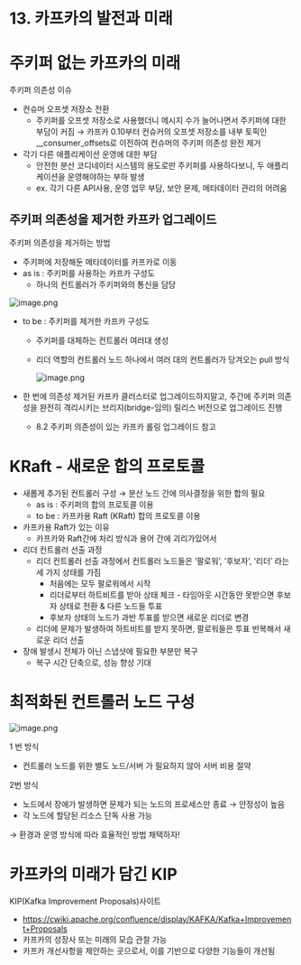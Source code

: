 # 13. 카프카의 발전과 미래

# 주키퍼 없는 카프카의 미래

주키퍼 의존성 이슈

- 컨슈머 오프셋 저장소 전환
  - 주키퍼를 오프셋 저장소로 사용했더니 메시지 수가 늘어나면서 주키퍼에 대한 부담이 커짐 → 카프카 0.10부터 컨슈커의 오프셋 저장소를 내부 토픽인 __consumer_offsets로 이전하여 컨슈머의 주키퍼 의존성 완전 제거
- 각기 다른 애플리케이션 운영에 대한 부담
  - 안전한 분산 코디네이터 시스템의 용도로만 주키퍼를 사용하다보니, 두 애플리케이션을 운영해야하는 부하 발생
  - ex. 각기 다른 API사용, 운영 업무 부담, 보안 문제, 메타데이터 관리의 어려움

## 주키퍼 의존성을 제거한  카프카 업그레이드

주키퍼 의존성을 제거하는 방법

- 주키퍼에 저장해둔 메타데이터를 카프카로 이동
- as is : 주키퍼를 사용하는 카프카 구성도
  - 하나의 컨트롤러가 주키퍼와의 통신을 담당

![image.png](https://prod-files-secure.s3.us-west-2.amazonaws.com/eaed1971-9b3c-404b-87e9-36186eb57863/a3eb71cf-bb1e-4878-a940-54aa27625abe/image.png)

- to be : 주키퍼를 제거한 카프카 구성도
  - 주키퍼를 대체하는 컨트롤러 여러대 생성
  - 리더 역할의 컨트롤러 노드 하나에서 여러 대의 컨트롤러가 당겨오는 pull 방식
    
    ![image.png](https://prod-files-secure.s3.us-west-2.amazonaws.com/eaed1971-9b3c-404b-87e9-36186eb57863/30ce52de-3ced-4291-a4f3-9298f5ec1741/image.png)
    
- 한 번에 의존성 제거된 카프카 클러스터로 업그레이드하지말고, 주간에 주키퍼 의존성을 완전히 격리시키는 브리지(bridge-임의) 릴리스 버전으로 업그레이드 진행
  - 8.2 주키퍼 의존성이 있는 카프카 롤링 업그레이드 참고

# KRaft - 새로운 합의 프로토콜

- 새롭게 추가된 컨트롤러 구성 → 분산 노드 간에 의사결정을 위한 합의 필요
  - as is : 주키퍼의 합의 프로토콜 이용
  - to be : 카프카용 Raft (KRaft) 합의 프로토콜 이용
- 카프카용 Raft가 있는 이유
  - 카프카와 Raft간에 처리 방식과 용어 간에 괴리가있어서
- 리더 컨트롤러 선출 과정
  - 리더 컨트롤러 선출 과정에서 컨트롤러 노드들은 ‘팔로워’, ‘후보자’, ‘리더’ 라는 세 가지 상태를 가짐
    - 처음에는 모두 팔로워에서 시작
    - 리더로부터 하트비트를 받아 상태 체크 - 타임아웃 시간동안 못받으면 후보자 상태로 전환 & 다른 노드들 투표
    - 후보자 상태의 노드가 과반 투표를 받으면 새로운 리더로 변경
  - 리더에 문제가 발생하여 하트비트를 받지 못하면, 팔로워들은 투표 반복해서 새로운 리더 선출
- 장애 발생시 전체가 아닌 스냅샷에 필요한 부분만 복구
  - 복구 시간 단축으로, 성능 향상 기대

# 최적화된 컨트롤러 노드 구성

![image.png](https://prod-files-secure.s3.us-west-2.amazonaws.com/eaed1971-9b3c-404b-87e9-36186eb57863/2b6c2a85-8839-4f08-b14f-c4ecbfb30065/image.png)

1 번 방식

- 컨트롤러 노드를 위한 별도 노드/서버 가 필요하지 않아 서버 비용 절약

2번 방식

- 노드에서 장애가 발생하면 문제가 되는 노드의 프로세스만 종료 → 안정성이 높음
- 각 노드에 할당된 리소스 단독 사용 가능

→ 환경과 운영 방식에 따라 효율적인 방법 채택하자!

# 카프카의 미래가 담긴 KIP

KIP(Kafka Improvement Proposals)사이트

- https://cwiki.apache.org/confluence/display/KAFKA/Kafka+Improvement+Proposals
- 카프카의 성장사 또는 미래의 모습 관찰 가능
- 카프카 개선사항을 제안하는 곳으로서, 이를 기반으로 다양한 기능들이 개선됨